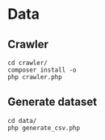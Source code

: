 # Data

## Crawler

```
cd crawler/
composer install -o
php crawler.php
```

## Generate dataset

```
cd data/
php generate_csv.php
```
